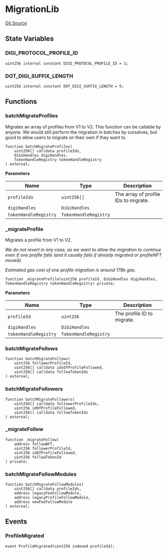 # MigrationLib
[Git Source](https://github.com/digiv3rse/core-contracts/blob/5454b58664fab805b6888a68ff40915d251f32f3/contracts/libraries/MigrationLib.sol)


## State Variables
### DIGI_PROTOCOL_PROFILE_ID

```solidity
uint256 internal constant DIGI_PROTOCOL_PROFILE_ID = 1;
```


### DOT_DIGI_SUFFIX_LENGTH

```solidity
uint256 internal constant DOT_DIGI_SUFFIX_LENGTH = 5;
```


## Functions
### batchMigrateProfiles

Migrates an array of profiles from V1 to V2. This function can be callable by anyone.
We would still perform the migration in batches by ourselves, but good to allow users to migrate on their own if they want to.


```solidity
function batchMigrateProfiles(
    uint256[] calldata profileIds,
    DiGiHandles digiHandles,
    TokenHandleRegistry tokenHandleRegistry
) external;
```
**Parameters**

|Name|Type|Description|
|----|----|-----------|
|`profileIds`|`uint256[]`|The array of profile IDs to migrate.|
|`digiHandles`|`DiGiHandles`||
|`tokenHandleRegistry`|`TokenHandleRegistry`||


### _migrateProfile

Migrates a profile from V1 to V2.

*We do not revert in any case, as we want to allow the migration to continue even if one profile fails
(and it usually fails if already migrated or profileNFT moved).*

*Estimated gas cost of one profile migration is around 178k gas.*


```solidity
function _migrateProfile(uint256 profileId, DiGiHandles digiHandles, TokenHandleRegistry tokenHandleRegistry) private;
```
**Parameters**

|Name|Type|Description|
|----|----|-----------|
|`profileId`|`uint256`|The profile ID to migrate.|
|`digiHandles`|`DiGiHandles`||
|`tokenHandleRegistry`|`TokenHandleRegistry`||


### batchMigrateFollows


```solidity
function batchMigrateFollows(
    uint256 followerProfileId,
    uint256[] calldata idsOfProfileFollowed,
    uint256[] calldata followTokenIds
) external;
```

### batchMigrateFollowers


```solidity
function batchMigrateFollowers(
    uint256[] calldata followerProfileIds,
    uint256 idOfProfileFollowed,
    uint256[] calldata followTokenIds
) external;
```

### _migrateFollow


```solidity
function _migrateFollow(
    address followNFT,
    uint256 followerProfileId,
    uint256 idOfProfileFollowed,
    uint256 followTokenId
) private;
```

### batchMigrateFollowModules


```solidity
function batchMigrateFollowModules(
    uint256[] calldata profileIds,
    address legacyFeeFollowModule,
    address legacyProfileFollowModule,
    address newFeeFollowModule
) external;
```

## Events
### ProfileMigrated

```solidity
event ProfileMigrated(uint256 indexed profileId);
```


